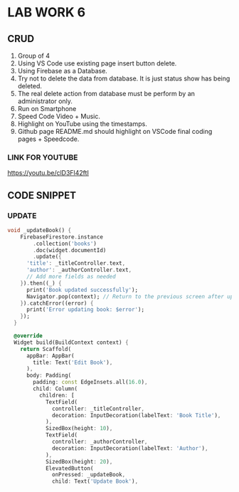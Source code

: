 # LAB WORK 6
## CRUD
1. Group of 4
2. Using VS Code use existing page insert button delete.
3. Using Firebase as a Database.
4. Try not to delete the data from database. It is just status show has being deleted.
5. The real delete action from database must be perform by an administrator only.
6. Run on Smartphone
7. Speed Code Video + Music.
8. Highlight on YouTube using the timestamps.
9. Github page README.md should highlight on VSCode final coding pages + Speedcode.
### LINK FOR YOUTUBE
https://youtu.be/clD3Fl42ftI
## CODE SNIPPET
### UPDATE
```dart
void _updateBook() {
    FirebaseFirestore.instance
        .collection('books')
        .doc(widget.documentId)
        .update({
      'title': _titleController.text,
      'author': _authorController.text,
      // Add more fields as needed
    }).then((_) {
      print('Book updated successfully');
      Navigator.pop(context); // Return to the previous screen after updating
    }).catchError((error) {
      print('Error updating book: $error');
    });
  }

  @override
  Widget build(BuildContext context) {
    return Scaffold(
      appBar: AppBar(
        title: Text('Edit Book'),
      ),
      body: Padding(
        padding: const EdgeInsets.all(16.0),
        child: Column(
          children: [
            TextField(
              controller: _titleController,
              decoration: InputDecoration(labelText: 'Book Title'),
            ),
            SizedBox(height: 10),
            TextField(
              controller: _authorController,
              decoration: InputDecoration(labelText: 'Author'),
            ),
            SizedBox(height: 20),
            ElevatedButton(
              onPressed: _updateBook,
              child: Text('Update Book'),

```
